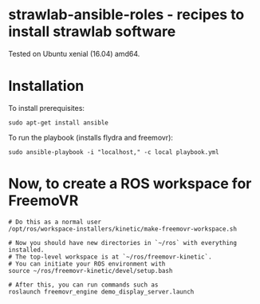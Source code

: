 # strawlab-ansible-roles - recipes to install strawlab software

Tested on Ubuntu xenial (16.04) amd64.

# Installation

To install prerequisites:

    sudo apt-get install ansible

To run the playbook (installs flydra and freemovr):

    sudo ansible-playbook -i "localhost," -c local playbook.yml

# Now, to create a ROS workspace for FreemoVR

    # Do this as a normal user
    /opt/ros/workspace-installers/kinetic/make-freemovr-workspace.sh

    # Now you should have new directories in `~/ros` with everything installed.
    # The top-level workspace is at `~/ros/freemovr-kinetic`.
    # You can initiate your ROS environment with
    source ~/ros/freemovr-kinetic/devel/setup.bash

    # After this, you can run commands such as
    roslaunch freemovr_engine demo_display_server.launch
